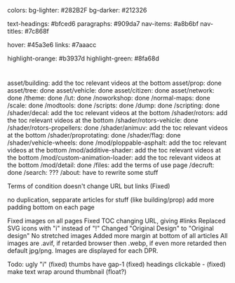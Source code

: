 colors:
bg-lighter: #282B2F
bg-darker: #212326

text-headings: #bfced6
paragraphs: #909da7
nav-items: #a8b6bf
nav-titles: #7c868f

hover: #45a3e6
links: #7aaacc

highlight-orange: #b3937d
highlight-green: #8fa68d

<h1 class="border-b-4 border-hit-gray-600 pb-8 text-4xl font-bold text-hit-gray-400"></h1>
<h2 class="border-b-2 border-hit-gray-600 mt-24 pb-8 text-4xl font-medium text-hit-gray-400"></h2>
<h3 class="mt-16 text-2xl text-hit-gray-400 font-semibold border-b border-hit-gray-500 pb-4"></h3>
<h4 class="text-xl text-hit-gray-400 font-medium border-b border-hit-gray-950 pb-4 mt-8 lg:mt-12"></h4>

asset/building: add the toc relevant videos at the bottom
asset/prop: done
asset/tree: done
asset/vehicle: done
asset/citizen: done
asset/network: done
/theme: done
/lut: done
/noworkshop: done
/normal-maps: done
/scale: done
/modtools: done
/scripts: done
/dump: done
/scripting: done
/shader/decal: add the toc relevant videos at the bottom
/shader/rotors: add the toc relevant videos at the bottom
/shader/rotors-vehicle: done
/shader/rotors-propellers: done
/shader/animuv: add the toc relevant videos at the bottom
/shader/proprotating: done
/shader/flag: done
/shader/vehicle-wheels: done
/mod/ploppable-asphalt: add the toc relevant videos at the bottom
/mod/additive-shader: add the toc relevant videos at the bottom
/mod/custom-animation-loader: add the toc relevant videos at the bottom
/mod/detail: done
/files: add the terms of use page
/decruft: done
/search: ???
/about: have to rewrite some stuff

Terms of condition doesn't change URL but links (Fixed)

no duplication, sepparate articles for stuff (like building/prop)
add more padding bottom on each page

Fixed images on all pages
Fixed TOC changing URL, giving #links
Replaced SVG icons with "i" instead of "!"
Changed "Original Design" to "Original design"
No stretched images
Added more margin at bottom of all articles
All images are .avif, if retarded browser then .webp, if even more retarded then default jpg/png. Images are displayed for each DPR.

Todo:
ugly "i" (fixed)
thumbs have gap-1 (fixed)
headings clickable - (fixed)
make text wrap around thumbnail (float?)

